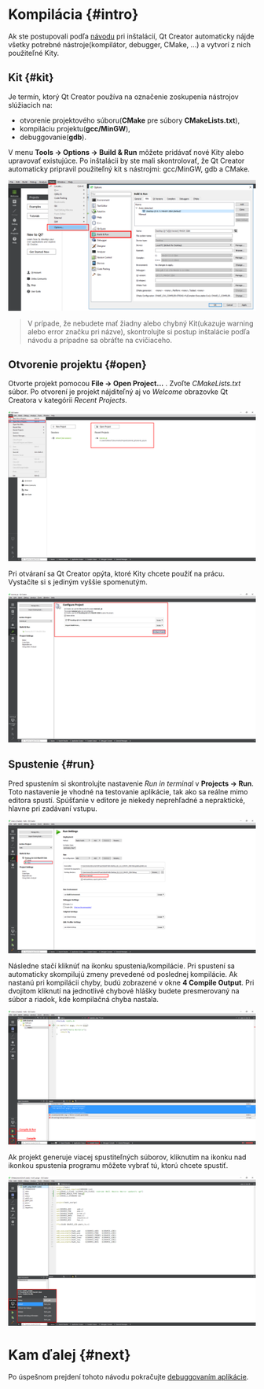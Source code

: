 # Kompilácia {#intro}

Ak ste postupovali podľa [návodu](/qt-creator/installation.md) pri inštalácií, Qt Creator automaticky nájde všetky potrebné nástroje\(kompilátor, debugger, CMake, ...\) a vytvorí z nich použiteľné Kity.

## Kit {#kit}

Je termín, ktorý Qt Creator používa na označenie zoskupenia nástrojov slúžiacich na:

* otvorenie projektového súboru\(**CMake** pre súbory **CMakeLists.txt**\),
* kompiláciu projektu\(**gcc/MinGW**\),
* debuggovanie\(**gdb**\).

V menu **Tools → Options → Build & Run** môžete pridávať nové Kity alebo upravovať existujúce. Po inštalácii by ste mali skontrolovať, že Qt Creator automaticky pripravil použiteľný kit s nástrojmi: gcc/MinGW, gdb a CMake.

![](/images/qt-creator/setup_01.png)

> V prípade, že nebudete mať žiadny alebo chybný Kit\(ukazuje warning alebo error značku pri názve\), skontrolujte si postup inštalácie podľa návodu a prípadne sa obráťte na cvičiaceho.

## Otvorenie projektu {#open}

Otvorte projekt pomocou **File → Open Project...** . Zvoľte _CMakeLists.txt_ súbor. Po otvorení je projekt nájditeľný aj vo _Welcome_ obrazovke Qt Creatora v kategórii _Recent Projects_.

![](/images/qt-creator/open_01.png)

Pri otváraní sa Qt Creator opýta, ktoré Kity chcete použiť na prácu. Vystačíte si s jediným vyššie spomenutým.

![](/images/qt-creator/open_02.png)

## Spustenie {#run}

Pred spustením si skontrolujte nastavenie _Run in terminal_ v **Projects → Run**. Toto nastavenie je vhodné na testovanie aplikácie, tak ako sa reálne mimo editora spustí. Spúšťanie v editore je niekedy neprehľadné a nepraktické, hlavne pri zadávaní vstupu.

![](/images/qt-creator/open_03.png)

Následne stačí kliknúť na ikonku spustenia/kompilácie. Pri spustení sa automaticky skompilujú zmeny prevedené od poslednej kompilácie. Ak nastanú pri kompilácii chyby, budú zobrazené v okne **4 Compile Output**. Pri dvojitom kliknutí na jednotlivé chybové hlášky budete presmerovaný na súbor a riadok, kde kompilačná chyba nastala.

![](/images/qt-creator/compile_01.png)

Ak projekt generuje viacej spustiteľných súborov, kliknutím na ikonku nad ikonkou spustenia programu môžete vybrať tú, ktorú chcete spustiť.  

![](/images/qt-creator/binaries.png)





# Kam ďalej {#next}

Po úspešnom prejdení tohoto návodu pokračujte [debuggovaním aplikácie](/qt-creator/debug.md).

